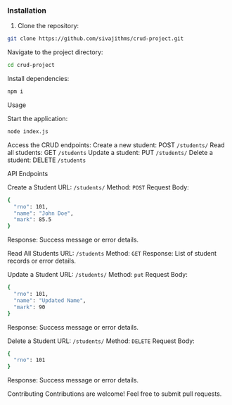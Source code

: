### Installation

1. Clone the repository:

```bash
git clone https://github.com/sivajithms/crud-project.git
```
Navigate to the project directory: 
```bash
cd crud-project
```
Install dependencies:
```bash
npm i
```

Usage

Start the application:
```bash
node index.js
```

Access the CRUD endpoints:
Create a new student: POST `/students/`
Read all students: GET `/students`
Update a student: PUT `/students/`
Delete a student: DELETE `/students`

API Endpoints

Create a Student
URL: `/students/`
Method: `POST`
Request Body:
```bash
{
  "rno": 101,
  "name": "John Doe",
  "mark": 85.5
}
```
Response: Success message or error details.

Read All Students
URL: `/students`
Method: `GET`
Response: List of student records or error details.

Update a Student
URL: `/students/`
Method: `put`
Request Body:
```bash
{
  "rno": 101,
  "name": "Updated Name",
  "mark": 90
}
```
Response: Success message or error details.

Delete a Student
URL: `/students/`
Method: `DELETE`
Request Body:
```bash
{
  "rno": 101
}
```

Response: Success message or error details.

Contributing
Contributions are welcome! Feel free to submit pull requests.
